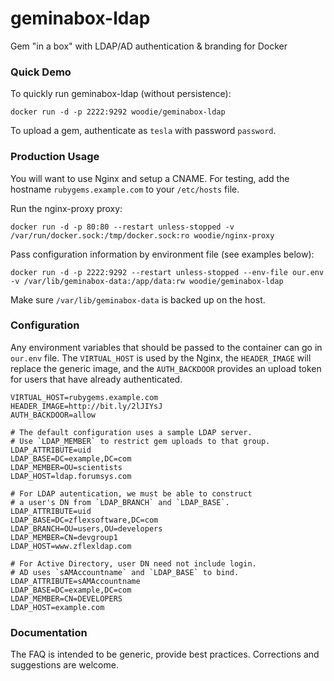 # geminabox-ldap
Gem "in a box" with LDAP/AD authentication &amp; branding for Docker


### Quick Demo

To quickly run geminabox-ldap (without persistence):

    docker run -d -p 2222:9292 woodie/geminabox-ldap

To upload a gem, authenticate as `tesla` with password `password`.

### Production Usage

You will want to use Nginx and setup a CNAME. For testing, add the hostname `rubygems.example.com` to your `/etc/hosts` file.

Run the nginx-proxy proxy:

    docker run -d -p 80:80 --restart unless-stopped -v /var/run/docker.sock:/tmp/docker.sock:ro woodie/nginx-proxy

Pass configuration information by environment file (see examples below):

    docker run -d -p 2222:9292 --restart unless-stopped --env-file our.env -v /var/lib/geminabox-data:/app/data:rw woodie/geminabox-ldap

Make sure `/var/lib/geminabox-data` is backed up on the host.


### Configuration

Any environment variables that should be passed to the container can go in `our.env`  file.
The `VIRTUAL_HOST` is used by the Nginx, the `HEADER_IMAGE` will replace the generic image,
and the `AUTH_BACKDOOR` provides an upload token for users that have already authenticated.

    VIRTUAL_HOST=rubygems.example.com
    HEADER_IMAGE=http://bit.ly/2lJIYsJ
    AUTH_BACKDOOR=allow

    # The default configuration uses a sample LDAP server.
    # Use `LDAP_MEMBER` to restrict gem uploads to that group.
    LDAP_ATTRIBUTE=uid
    LDAP_BASE=DC=example,DC=com
    LDAP_MEMBER=OU=scientists
    LDAP_HOST=ldap.forumsys.com

    # For LDAP autentication, we must be able to construct
    # a user's DN from `LDAP_BRANCH` and `LDAP_BASE`.
    LDAP_ATTRIBUTE=uid
    LDAP_BASE=DC=zflexsoftware,DC=com
    LDAP_BRANCH=OU=users,OU=developers
    LDAP_MEMBER=CN=devgroup1
    LDAP_HOST=www.zflexldap.com

    # For Active Directory, user DN need not include login.
    # AD uses `sAMAccountname` and `LDAP_BASE` to bind.
    LDAP_ATTRIBUTE=sAMAccountname
    LDAP_BASE=DC=example,DC=com
    LDAP_MEMBER=CN=DEVELOPERS
    LDAP_HOST=example.com


### Documentation

The FAQ is intended to be generic, provide best practices. Corrections and suggestions are welcome.
